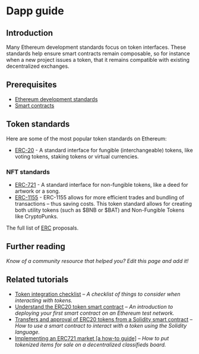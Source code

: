 # Dapp guide

## Introduction

Many Ethereum development standards focus on token interfaces. These standards help ensure smart contracts remain composable, so for instance when a new project issues a token, that it remains compatible with existing decentralized exchanges.

## Prerequisites

- [Ethereum development standards](/developers/docs/standards/)
- [Smart contracts](/developers/docs/smart-contracts/)

## Token standards

Here are some of the most popular token standards on Ethereum:

- [ERC-20](/developers/docs/standards/tokens/erc-20/) - A standard interface for fungible (interchangeable) tokens, like voting tokens, staking tokens or virtual currencies.

### NFT standards

- [ERC-721](/developers/docs/standards/tokens/erc-721/) - A standard interface for non-fungible tokens, like a deed for artwork or a song.
- [ERC-1155](/developers/docs/standards/tokens/erc-1155/) - ERC-1155 allows for more efficient trades and bundling of transactions – thus saving costs. This token standard allows for creating both utility tokens (such as $BNB or $BAT) and Non-Fungible Tokens like CryptoPunks.

The full list of [ERC](https://eips.ethereum.org/erc) proposals.

## Further reading

_Know of a community resource that helped you? Edit this page and add it!_

## Related tutorials

- [Token integration checklist](/developers/tutorials/token-integration-checklist/) _– A checklist of things to consider when interacting with tokens._
- [Understand the ERC20 token smart contract](/developers/tutorials/understand-the-erc-20-token-smart-contract/) _– An introduction to deploying your first smart contract on an Ethereum test network._
- [Transfers and approval of ERC20 tokens from a Solidity smart contract](/developers/tutorials/transfers-and-approval-of-erc-20-tokens-from-a-solidity-smart-contract/) _– How to use a smart contract to interact with a token using the Solidity language._
- [Implementing an ERC721 market [a how-to guide]](/developers/tutorials/how-to-implement-an-erc721-market/) _– How to put tokenized items for sale on a decentralized classifieds board._
